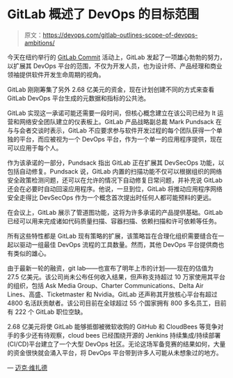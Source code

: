 # GitLab 概述了 DevOps 的目标范围

> 原文：<https://devops.com/gitlab-outlines-scope-of-devops-ambitions/>

今天在纽约举行的 [GitLab Commit](https://about.gitlab.com/events/commit/) 活动上，GitLab 发起了一项雄心勃勃的努力，以扩展其 DevOps 平台的范围，不仅为开发人员，也为设计师、产品经理和商业领袖提供软件开发生命周期的视角。

GitLab 刚刚筹集了另外 2.68 亿美元的资金，现在计划创建不同的方式来查看 GitLab DevOps 平台生成的元数据和指标的公共池。

GitLab 实现这一承诺可能还需要一段时间，但核心概念建立在该公司已经为 It 运营和网络安全团队建立的仪表板上。GitLab 产品战略副总裁 Mark Pundsack 在与与会者交谈时表示，GitLab 不应要求参与软件开发过程的每个团队获得一个单独的平台，而应被视为一个 DevOps 平台，作为一个单一的应用程序提供，现在可以应用于每个人。

作为该承诺的一部分，Pundsack 指出 GitLab 正在扩展其 DevSecOps 功能，以包括自动修复。Pundsack 说，GitLab 内置的扫描功能不仅可以根据组织的网络安全政策检测问题，还可以在允许的情况下自动修复日常问题，并补充说 GitLab 还会在必要时自动回滚应用程序。他说，一旦到位，GitLab 将推动应用程序网络安全走得比 DevSecOps 作为一个概念首次提出时任何人都可能预料的更远。

在会议上，GitLab 展示了管道图功能，这将为许多承诺的产品提供基础。GitLab 已经可以用来完成诸如代码质量扫描、容器扫描、依赖扫描和许可依赖等任务。

所有这些特性都是 GitLab 现有策略的扩展，该策略旨在合理化组织需要缝合在一起以驱动一组最佳 DevOps 流程的工具数量。然而，其他 DevOps 平台提供商也有类似的雄心。

由于最新一轮的融资，git lab——也宣布了明年上市的计划——现在的估值为 27.5 亿美元。该公司尚未公布任何收入结果，但声称支持超过 10 万家使用其平台的组织，包括 Ask Media Group、Charter Communications、Delta Air Lines、高盛、Ticketmaster 和 Nvidia。GitLab 还声称其开放核心平台有超过 4800 名活跃贡献者。该公司目前在全球超过 55 个国家拥有 800 多名员工，目前有 222 个 GitLab 职位空缺。

2.68 亿美元将使 GitLab 能够抵御被微软收购的 GitHub 和 CloudBees 等竞争对手的多少还有待观察，cloud bees 已经围绕开源的 Jenkins 持续集成/持续部署(CI/CD)平台建立了一个大型 DevOps 社区。无论这场军备竞赛的结果如何，大量的资金很快就会涌入平台，将 DevOps 平台带到许多人可能从未想象过的地方。

— [迈克·维扎德](https://devops.com/author/mike-vizard/)